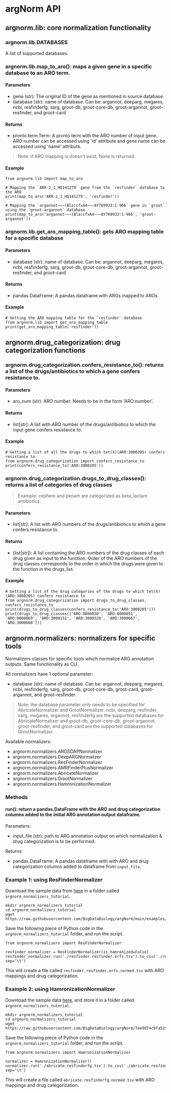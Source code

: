 # argNorm API

## argnorm.lib: core normalization functionality

### argnorm.lib.DATABASES

A list of supported databases.

### argnorm.lib.map_to_aro(): maps a given gene in a specific database to an ARO term.

#### Parameters
* gene (str): The original ID of the gene as mentioned in source database.
* database (str): name of database. Can be: argannot, deeparg, megares, ncbi, resfinderfg, sarg, groot-db, groot-core-db, groot-argannot, groot-resfinder, and groot-card

#### Returns
* pronto.term.Term: A pronto term with the ARO number of input gene. ARO number can be accessed using 'id' attribute and gene name can be accessed using 'name' attribute. 

> Note: if ARO mapping is doesn't exist, None is returned.

#### Example

```
from argnorm.lib import map_to_aro

# Mapping the `ARR-2_1_HQ141279` gene from the `resfinder` database to the ARO
print(map_to_aro('ARR-2_1_HQ141279', 'resfinder'))

# Mapping the `argannot~~~(Bla)cfxA4~~~AY769933:1-966` gene in `groot` using the `groot-argannot` database
print(map_to_aro('argannot~~~(Bla)cfxA4~~~AY769933:1-966', 'groot-argannot'))
```

### argnorm.lib.get_aro_mapping_table(): gets ARO mapping table for a specific database

#### Parameters 
* database (str): name of database. Can be: argannot, deeparg, megares, ncbi, resfinderfg, sarg, groot-db, groot-core-db, groot-argannot, groot-resfinder, and groot-card

#### Returns
* pandas.DataFrame: A pandas dataframe with ARGs mapped to AROs.

#### Example
```
# Getting the ARO mapping table for the `resfinder` database
from argnorm.lib import get_aro_mapping_table
print(get_aro_mapping_table('resfinder'))
```

## argnorm.drug_categorization: drug categorization functions

### argnorm.drug_categorization.confers_resistance_to(): returns a list of the drugs/antibiotics to which a gene confers resistance to.

#### Parameters
* aro_num (str): ARO number. Needs to be in the form 'ARO:number'.

#### Returns
* list[str]: A list with ARO number of the drugs/antibiotics to which the input gene confers resistance to.

#### Example

```
# Getting a list of all the drugs to which tet(X)(ARO:3000205) confers resistance to
from argnorm.drug_categorization import confers_resistance_to
print(confers_resistance_to('ARO:3000205'))
```

### argnorm.drug_categorization.drugs_to_drug_classes(): returns a list of categories of drug classes
> Example: cephem and penam are categorized as beta_lactam antibiotics.

#### Parameters
* list[str]: A list with ARO numbers of the drugs/antibiotics to which a gene confers resistance to.

#### Returns
* (list[str]): A list containing the ARO numbers of the drug classes of each drug given as input to the function. Order of the ARO numbers of the drug classes corresponds to the order in which the drugs were given to the function in the drugs_list.

#### Example

```
# Getting a list of the drug categories of the drugs to which tet(X) (ARO:3000205) confers resistance to
from argnorm.drug_categorization import drugs_to_drug_classes, confers_resistance_to
print(drugs_to_drug_classes(confers_resistance_to('ARO:3000205')))
print(drugs_to_drug_classes(['ARO:0000030', 'ARO:0000051', 'ARO:0000069', 'ARO:3000152', 'ARO:3000528', 'ARO:3000667', 'ARO:3000668']))
```

## argnorm.normalizers: normalizers for specific tools

Normalizers classes for specific tools which normalize ARG annotation outputs. Same functionality as CLI.

All normalizers have 1 optional parameter:
* database (str): name of database. Can be: argannot, deeparg, megares, ncbi, resfinderfg, sarg, groot-db, groot-core-db, groot-card, groot-argannot, and groot-resfinder.

> Note: the database parameter only needs to be specified for AbricateNormalizer and GrootNormalizer. ncbi, deeparg, resfinder, sarg, megares, argannot, resfinderfg are the supported databases for AbricateNormalizer and groot-db, groot-core-db, groot-argannot, groot-resfinder, and groot-card are the supported databases for GrootNormalizer.

Available normalizers:
* argnorm.normalizers.ARGSOAPNormalizer
* argnorm.normalizers.DeepARGNormalizer
* argnorm.normalizers.ResFinderNormalizer
* argnorm.normalizers.AMRFinderPlusNormalizer
* argnorm.normalizers.AbricateNormalizer
* argnorm.normalizers.GrootNormalizer
* argnorm.normalizers.HamronizationNormalizer

### Methods

#### run(): return a pandas.DataFrame with the ARO and drug categorization columns added to the initial ARG annotation output dataframe.

Parameters: 
* input_file (str): path to ARG annotation output on which normalization & drug categorization is to be performed.

Returns: 
* pandas.DataFrame: A pandas dataframe with with ARO and drug categorization columns added to dataframe from `input_file`.

### Example 1: using ResFinderNormalizer
Download the sample data from [here](https://raw.githubusercontent.com/BigDataBiology/argNorm/main/examples/raw/resfinder.resfinder.orfs.tsv) in a folder called `argnorm_normalizers_tutorial`.

```
mkdir argnorm_normalizers_tutorial
cd argnorm_normalizers_tutorial
wget https://raw.githubusercontent.com/BigDataBiology/argNorm/main/examples/raw/resfinder.resfinder.orfs.tsv
```

Save the following piece of Python code in the `argnorm_normalizers_tutorial` folder, and run the script.

```
from argnorm.normalizers import ResFinderNormalizer

resfinder_normalizer = ResFinderNormalizer(is_hamronized=False)
resfinder_normalizer.run('./resfinder.resfinder.orfs.tsv').to_csv('./resfinder.resfinder.orfs.normed.tsv', sep='\t')
```

This will create a file called `resfinder.resfinder.orfs.normed.tsv` with ARO mappings and drug categorization.

### Example 2: using HamronizationNormalizer

Download the sample data [here](https://raw.githubusercontent.com/BigDataBiology/argNorm/7ee9d74c9fa51956ecb7706fa979cc0696ae305d/examples/hamronized/abricate.resfinderfg.tsv), and store it in a folder called `argnorm_normalizers_tutorial`.

```
mkdir argnorm_normalizers_tutorial
cd argnorm_normalizers_tutorial
wget https://raw.githubusercontent.com/BigDataBiology/argNorm/7ee9d74c9fa51956ecb7706fa979cc0696ae305d/examples/hamronized/abricate.resfinderfg.tsv
```

Save the following piece of Python code in the `argnorm_normalizers_tutorial` folder, and run the script.

```
from argnorm.normalizers import HamronizationNormalizer

normalizer = HamronizationNormalizer()
normalizer.run('./abricate.resfinderfg.tsv').to_csv('./abricate.resfinderfg.normed.tsv', sep='\t')
```

This will create a file called `abricate.resfinderfg.normed.tsv` with ARO mappings and drug categorization.
